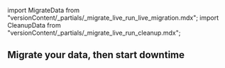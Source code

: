 import MigrateData from "versionContent/_partials/_migrate_live_run_live_migration.mdx";
import CleanupData from "versionContent/_partials/_migrate_live_run_cleanup.mdx";

## Migrate your data, then start downtime
<Procedure>

<MigrateData />

</Procedure>

[modify-parameters]: /use-timescale/:currentVersion/configuration/customize-configuration/#modify-basic-parameters
[mst-portal]: https://portal.managed.timescale.com/login
[tsc-portal]: https://console.cloud.timescale.com/
[configure-instance-parameters]: /use-timescale/:currentVersion/configuration/customize-configuration/#configure-database-parameters